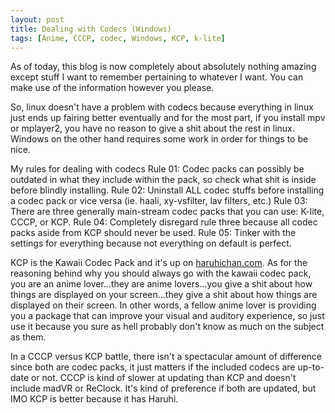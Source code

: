 ```yaml
---
layout: post
title: Dealing with Codecs (Windows)
tags: [Anime, CCCP, codec, Windows, KCP, k-lite]
---
```


As of today, this blog is now completely about absolutely nothing amazing except stuff I want to remember pertaining to whatever I want. You can make use of the information however you please.

So, linux doesn't have a problem with codecs because everything in linux just ends up fairing better eventually and for the most part, if you install mpv or mplayer2, you have no reason to give a shit about the rest in linux. Windows on the other hand requires some work in order for things to be nice.

My rules for dealing with codecs
Rule 01: Codec packs can possibly be outdated in what they include within the pack, so check what shit is inside before blindly installing.
Rule 02: Uninstall ALL codec stuffs before installing a codec pack or vice versa (ie. haali, xy-vsfilter, lav filters, etc.)
Rule 03: There are three generally main-stream codec packs that you can use: K-lite, CCCP, or KCP.
Rule 04: Completely disregard rule three because all codec packs aside from KCP should never be used.
Rule 05: Tinker with the settings for everything because not everything on default is perfect.

KCP is the Kawaii Codec Pack and it's up on [haruhichan.com](http://haruhichan.com/forum/showthread.php?7545-KCP-Kawaii-Codec-Pack). As for the reasoning behind why you should always go with the kawaii codec pack, you are an anime lover...they are anime lovers...you give a shit about how things are displayed on your screen...they give a shit about how things are displayed on their screen. In other words, a fellow anime lover is providing you a package that can improve your visual and auditory experience, so just use it because you sure as hell probably don't know as much on the subject as them.

In a CCCP versus KCP battle, there isn't a spectacular amount of difference since both are codec packs, it just matters if the included codecs are up-to-date or not. CCCP is kind of slower at updating than KCP and doesn't include madVR or ReClock. It's kind of preference if both are updated, but IMO KCP is better because it has Haruhi.
